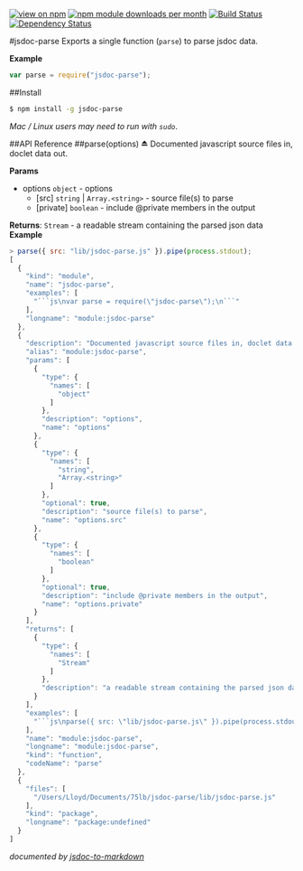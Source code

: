 [![view on npm](http://img.shields.io/npm/v/jsdoc-parse.svg)](https://www.npmjs.org/package/jsdoc-parse)
[![npm module downloads per month](http://img.shields.io/npm/dm/jsdoc-parse.svg)](https://www.npmjs.org/package/jsdoc-parse)
[![Build Status](https://travis-ci.org/75lb/jsdoc-parse.svg?branch=master)](https://travis-ci.org/75lb/jsdoc-parse)
[![Dependency Status](https://david-dm.org/75lb/jsdoc-parse.svg)](https://david-dm.org/75lb/jsdoc-parse)

#jsdoc-parse
Exports a single function (`parse`) to parse jsdoc data.

**Example**  
```js
var parse = require("jsdoc-parse");
```

##Install
```sh
$ npm install -g jsdoc-parse
```
*Mac / Linux users may need to run with `sudo`*.

##API Reference
<a name="module_jsdoc-parse"></a>
##parse(options) ⏏
Documented javascript source files in, doclet data out.

**Params**

- options `object` - options
  - [src] `string` | `Array.<string>` - source file(s) to parse
  - [private] `boolean` - include @private members in the output

**Returns**: `Stream` - a readable stream containing the parsed json data  
**Example**  
```js
> parse({ src: "lib/jsdoc-parse.js" }).pipe(process.stdout);
[
  {
    "kind": "module",
    "name": "jsdoc-parse",
    "examples": [
      "```js\nvar parse = require(\"jsdoc-parse\");\n```"
    ],
    "longname": "module:jsdoc-parse"
  },
  {
    "description": "Documented javascript source files in, doclet data out.",
    "alias": "module:jsdoc-parse",
    "params": [
      {
        "type": {
          "names": [
            "object"
          ]
        },
        "description": "options",
        "name": "options"
      },
      {
        "type": {
          "names": [
            "string",
            "Array.<string>"
          ]
        },
        "optional": true,
        "description": "source file(s) to parse",
        "name": "options.src"
      },
      {
        "type": {
          "names": [
            "boolean"
          ]
        },
        "optional": true,
        "description": "include @private members in the output",
        "name": "options.private"
      }
    ],
    "returns": [
      {
        "type": {
          "names": [
            "Stream"
          ]
        },
        "description": "a readable stream containing the parsed json data"
      }
    ],
    "examples": [
      "```js\nparse({ src: \"lib/jsdoc-parse.js\" }).pipe(process.stdout);\n```"
    ],
    "name": "module:jsdoc-parse",
    "longname": "module:jsdoc-parse",
    "kind": "function",
    "codeName": "parse"
  },
  {
    "files": [
      "/Users/Lloyd/Documents/75lb/jsdoc-parse/lib/jsdoc-parse.js"
    ],
    "kind": "package",
    "longname": "package:undefined"
  }
]
```

*documented by [jsdoc-to-markdown](https://github.com/75lb/jsdoc-to-markdown)*
